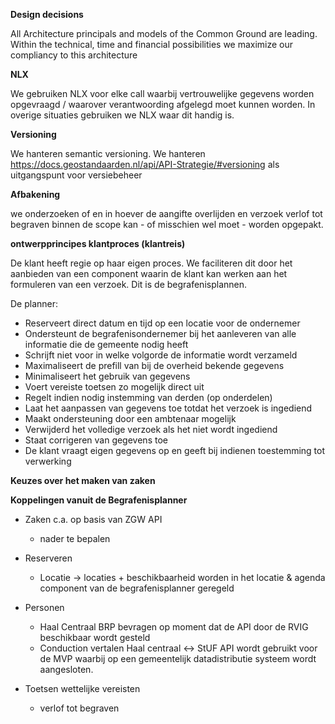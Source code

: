 **Design decisions**


All Architecture principals and models of the Common Ground are leading. Within the technical, time and financial possibilities we maximize our compliancy to this architecture 

**NLX**

We gebruiken NLX voor elke call waarbij vertrouwelijke gegevens worden opgevraagd / waarover verantwoording afgelegd moet kunnen worden. In overige situaties gebruiken we NLX waar dit handig is.

**Versioning**

We hanteren semantic versioning. 
We hanteren https://docs.geostandaarden.nl/api/API-Strategie/#versioning  als uitgangspunt voor versiebeheer

**Afbakening**

we onderzoeken of en in hoever de aangifte overlijden en verzoek verlof tot begraven binnen de scope kan - of misschien wel moet - worden opgepakt.

**ontwerpprincipes klantproces (klantreis)**

De klant heeft regie op haar eigen proces. We faciliteren dit door het aanbieden van een component waarin de klant kan werken aan het formuleren van een verzoek. Dit is de begrafenisplannen. 

De planner:
- Reserveert direct datum en tijd op een locatie voor de ondernemer
- Ondersteunt de begrafenisondernemer bij het aanleveren van alle informatie die de gemeente nodig heeft
- Schrijft niet voor in welke volgorde de informatie wordt verzameld
- Maximaliseert de prefill van bij de overheid bekende gegevens
- Minimaliseert het gebruik van gegevens
- Voert vereiste toetsen zo mogelijk direct uit
- Regelt indien nodig instemming van derden (op onderdelen)
- Laat het aanpassen van gegevens toe totdat het verzoek is ingediend
- Maakt ondersteuning door een ambtenaar mogelijk
- Verwijderd het volledige verzoek als het niet wordt ingediend
- Staat corrigeren van gegevens toe
- De klant vraagt eigen gegevens op en geeft bij indienen toestemming tot verwerking

**Keuzes over het maken van zaken**


**Koppelingen vanuit de Begrafenisplanner**

- Zaken c.a. op basis van ZGW API
   - nader te bepalen


- Reserveren
	- Locatie -> locaties + beschikbaarheid worden in het locatie & agenda component van de begrafenisplanner geregeld
	
	
- Personen
	- Haal Centraal BRP bevragen op moment dat de API door de RVIG beschikbaar wordt gesteld
	- Conduction vertalen Haal centraal <-> StUF  API wordt gebruikt voor de MVP waarbij op een gemeentelijk datadistributie systeem wordt aangesloten.
	
- Toetsen wettelijke vereisten
	- verlof tot begraven

